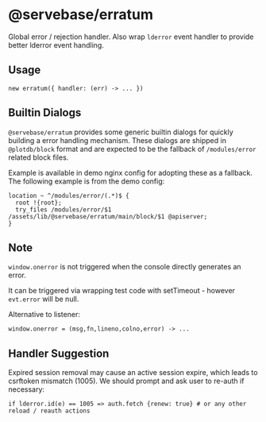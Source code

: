 # @servebase/erratum

Global error / rejection handler. Also wrap `lderror` event handler to provide better lderror event handling.


## Usage

    new erratum({ handler: (err) -> ... })


## Builtin Dialogs

`@servebase/erratum` provides some generic builtin dialogs for quickly building a error handling mechanism. These dialogs are shipped in `@plotdb/block` format and are expected to be the fallback of `/modules/error` related block files.

Example is available in demo nginx config for adopting these as a fallback. The following example is from the demo config:


    location ~ ^/modules/error/(.*)$ {
      root !{root};
      try_files /modules/error/$1 /assets/lib/@servebase/erratum/main/block/$1 @apiserver;
    }



## Note

`window.onerror` is not triggered when the console directly generates an error.

It can be triggered via wrapping test code with setTimeout - however `evt.error` will be null.

Alternative to listener:

    window.onerror = (msg,fn,lineno,colno,error) -> ...


## Handler Suggestion

Expired session removal may cause an active session expire, which leads to csrftoken mismatch (1005). We should prompt and ask user to re-auth if necessary:

    if lderror.id(e) == 1005 => auth.fetch {renew: true} # or any other reload / reauth actions
